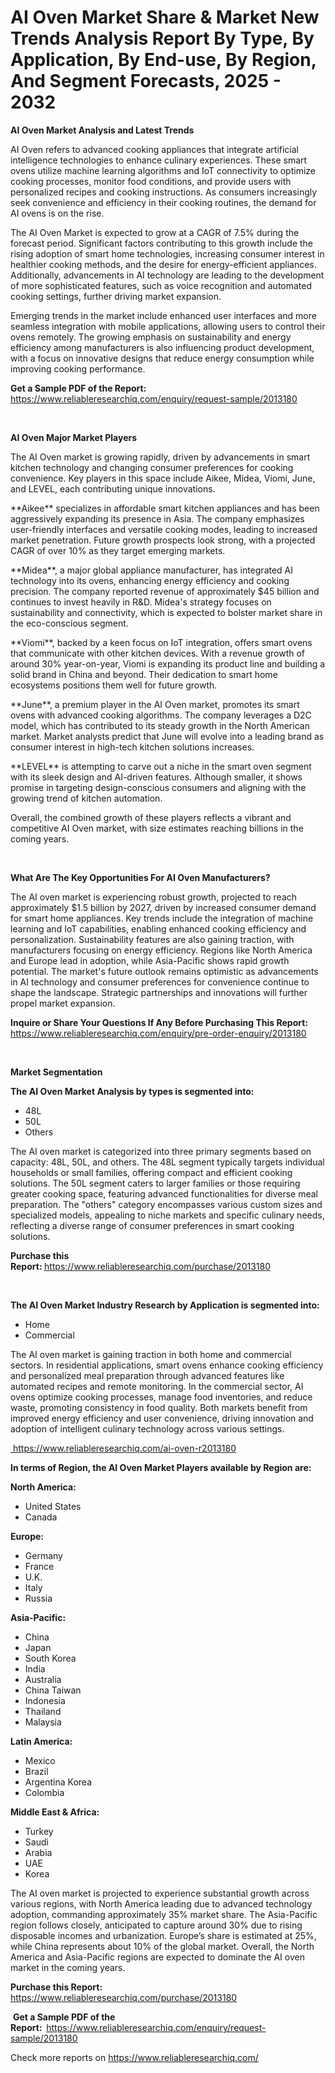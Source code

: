 <p><h1>AI Oven Market Share & Market New Trends Analysis Report By Type, By Application, By End-use, By Region, And Segment Forecasts, 2025 - 2032</h1></p><p><strong>AI Oven Market Analysis and Latest Trends</strong></p>
<p><p>AI Oven refers to advanced cooking appliances that integrate artificial intelligence technologies to enhance culinary experiences. These smart ovens utilize machine learning algorithms and IoT connectivity to optimize cooking processes, monitor food conditions, and provide users with personalized recipes and cooking instructions. As consumers increasingly seek convenience and efficiency in their cooking routines, the demand for AI ovens is on the rise.</p><p>The AI Oven Market is expected to grow at a CAGR of 7.5% during the forecast period. Significant factors contributing to this growth include the rising adoption of smart home technologies, increasing consumer interest in healthier cooking methods, and the desire for energy-efficient appliances. Additionally, advancements in AI technology are leading to the development of more sophisticated features, such as voice recognition and automated cooking settings, further driving market expansion. </p><p>Emerging trends in the market include enhanced user interfaces and more seamless integration with mobile applications, allowing users to control their ovens remotely. The growing emphasis on sustainability and energy efficiency among manufacturers is also influencing product development, with a focus on innovative designs that reduce energy consumption while improving cooking performance.</p></p>
<p><strong>Get a Sample PDF of the Report:&nbsp;</strong> <a href="https://www.reliableresearchiq.com/enquiry/request-sample/2013180?utm_campaign=2525&utm_medium=2&utm_source=Github&utm_content=ia&utm_term=20022025&utm_id=ai-oven">https://www.reliableresearchiq.com/enquiry/request-sample/2013180</a></p>
<p>&nbsp;</p>
<p><strong>AI Oven Major Market Players</strong></p>
<p><p>The AI Oven market is growing rapidly, driven by advancements in smart kitchen technology and changing consumer preferences for cooking convenience. Key players in this space include Aikee, Midea, Viomi, June, and LEVEL, each contributing unique innovations.</p><p>**Aikee** specializes in affordable smart kitchen appliances and has been aggressively expanding its presence in Asia. The company emphasizes user-friendly interfaces and versatile cooking modes, leading to increased market penetration. Future growth prospects look strong, with a projected CAGR of over 10% as they target emerging markets.</p><p>**Midea**, a major global appliance manufacturer, has integrated AI technology into its ovens, enhancing energy efficiency and cooking precision. The company reported revenue of approximately $45 billion and continues to invest heavily in R&D. Midea's strategy focuses on sustainability and connectivity, which is expected to bolster market share in the eco-conscious segment.</p><p>**Viomi**, backed by a keen focus on IoT integration, offers smart ovens that communicate with other kitchen devices. With a revenue growth of around 30% year-on-year, Viomi is expanding its product line and building a solid brand in China and beyond. Their dedication to smart home ecosystems positions them well for future growth.</p><p>**June**, a premium player in the AI Oven market, promotes its smart ovens with advanced cooking algorithms. The company leverages a D2C model, which has contributed to its steady growth in the North American market. Market analysts predict that June will evolve into a leading brand as consumer interest in high-tech kitchen solutions increases.</p><p>**LEVEL** is attempting to carve out a niche in the smart oven segment with its sleek design and AI-driven features. Although smaller, it shows promise in targeting design-conscious consumers and aligning with the growing trend of kitchen automation.</p><p>Overall, the combined growth of these players reflects a vibrant and competitive AI Oven market, with size estimates reaching billions in the coming years.</p></p>
<p>&nbsp;</p>
<p><strong>What Are The Key Opportunities For AI Oven Manufacturers?</strong></p>
<p><p>The AI oven market is experiencing robust growth, projected to reach approximately $1.5 billion by 2027, driven by increased consumer demand for smart home appliances. Key trends include the integration of machine learning and IoT capabilities, enabling enhanced cooking efficiency and personalization. Sustainability features are also gaining traction, with manufacturers focusing on energy efficiency. Regions like North America and Europe lead in adoption, while Asia-Pacific shows rapid growth potential. The market's future outlook remains optimistic as advancements in AI technology and consumer preferences for convenience continue to shape the landscape. Strategic partnerships and innovations will further propel market expansion.</p></p>
<p><strong>Inquire or Share Your Questions If Any Before Purchasing This Report:</strong> <a href="https://www.reliableresearchiq.com/enquiry/pre-order-enquiry/2013180?utm_campaign=2525&utm_medium=2&utm_source=Github&utm_content=ia&utm_term=20022025&utm_id=ai-oven">https://www.reliableresearchiq.com/enquiry/pre-order-enquiry/2013180</a></p>
<p>&nbsp;</p>
<p><strong>Market Segmentation</strong></p>
<p><strong>The AI Oven Market Analysis by types is segmented into:</strong></p>
<p><ul><li>48L</li><li>50L</li><li>Others</li></ul></p>
<p><p>The AI oven market is categorized into three primary segments based on capacity: 48L, 50L, and others. The 48L segment typically targets individual households or small families, offering compact and efficient cooking solutions. The 50L segment caters to larger families or those requiring greater cooking space, featuring advanced functionalities for diverse meal preparation. The "others" category encompasses various custom sizes and specialized models, appealing to niche markets and specific culinary needs, reflecting a diverse range of consumer preferences in smart cooking solutions.</p></p>
<p><strong>Purchase this Report:&nbsp;</strong><a href="https://www.reliableresearchiq.com/purchase/2013180?utm_campaign=2525&utm_medium=2&utm_source=Github&utm_content=ia&utm_term=20022025&utm_id=ai-oven">https://www.reliableresearchiq.com/purchase/2013180</a></p>
<p>&nbsp;</p>
<p><strong>The AI Oven Market Industry Research by Application is segmented into:</strong></p>
<p><ul><li>Home</li><li>Commercial</li></ul></p>
<p><p>The AI oven market is gaining traction in both home and commercial sectors. In residential applications, smart ovens enhance cooking efficiency and personalized meal preparation through advanced features like automated recipes and remote monitoring. In the commercial sector, AI ovens optimize cooking processes, manage food inventories, and reduce waste, promoting consistency in food quality. Both markets benefit from improved energy efficiency and user convenience, driving innovation and adoption of intelligent culinary technology across various settings.</p></p>
<p><a href="https://www.reliableresearchiq.com/ai-oven-r2013180?utm_campaign=2525&utm_medium=2&utm_source=Github&utm_content=ia&utm_term=20022025&utm_id=ai-oven">&nbsp;https://www.reliableresearchiq.com/ai-oven-r2013180</a></p>
<p><strong>In terms of Region, the AI Oven Market Players available by Region are:</strong></p>
<p>
    <p> <strong> North America: </strong>
        <ul>
            <li>United States</li>
            <li>Canada</li>
        </ul>
        </p> 
    <p> <strong> Europe: </strong>
        <ul>
            <li>Germany</li>
            <li>France</li>
            <li>U.K.</li>
            <li>Italy</li>
            <li>Russia</li>
        </ul>
        </p> 
    <p> <strong> Asia-Pacific: </strong>
        <ul>
            <li>China</li>
            <li>Japan</li>
            <li>South Korea</li>
            <li>India</li>
            <li>Australia</li>
            <li>China Taiwan</li>
            <li>Indonesia</li>
            <li>Thailand</li>
            <li>Malaysia</li>
        </ul>
        </p> 
    <p> <strong> Latin America: </strong>
        <ul>
            <li>Mexico</li>
            <li>Brazil</li>
            <li>Argentina Korea</li>
            <li>Colombia</li>
        </ul>
        </p> 
    <p> <strong> Middle East & Africa: </strong>
        <ul>
            <li>Turkey</li>
            <li>Saudi</li>
            <li>Arabia</li>
            <li>UAE</li>
            <li>Korea</li>
        </ul>
    </p>
    </p>
<p><p>The AI oven market is projected to experience substantial growth across various regions, with North America leading due to advanced technology adoption, commanding approximately 35% market share. The Asia-Pacific region follows closely, anticipated to capture around 30% due to rising disposable incomes and urbanization. Europe’s share is estimated at 25%, while China represents about 10% of the global market. Overall, the North America and Asia-Pacific regions are expected to dominate the AI oven market in the coming years.</p></p>
<p><strong>Purchase this Report: </strong><a href="https://www.reliableresearchiq.com/purchase/2013180?utm_campaign=2525&utm_medium=2&utm_source=Github&utm_content=ia&utm_term=20022025&utm_id=ai-oven">https://www.reliableresearchiq.com/purchase/2013180</a></p>
<p>&nbsp;<strong>Get a Sample PDF of the Report:&nbsp;&nbsp;</strong><a href="https://www.reliableresearchiq.com/enquiry/request-sample/2013180?utm_campaign=2525&utm_medium=2&utm_source=Github&utm_content=ia&utm_term=20022025&utm_id=ai-oven">https://www.reliableresearchiq.com/enquiry/request-sample/2013180</a></p>
<p><strong></strong></p>
<p>Check more reports on <a href="https://www.reliableresearchiq.com/?utm_campaign=2525&utm_medium=2&utm_source=Github&utm_content=ia&utm_term=20022025&utm_id=ai-oven">https://www.reliableresearchiq.com/</a></p>